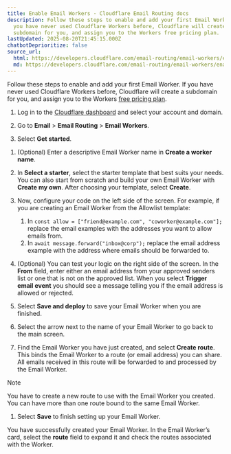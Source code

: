 ```yaml
---
title: Enable Email Workers · Cloudflare Email Routing docs
description: Follow these steps to enable and add your first Email Worker. If
  you have never used Cloudflare Workers before, Cloudflare will create a
  subdomain for you, and assign you to the Workers free pricing plan.
lastUpdated: 2025-08-20T21:45:15.000Z
chatbotDeprioritize: false
source_url:
  html: https://developers.cloudflare.com/email-routing/email-workers/enable-email-workers/
  md: https://developers.cloudflare.com/email-routing/email-workers/enable-email-workers/index.md
---
```


Follow these steps to enable and add your first Email Worker. If you have never used Cloudflare Workers before, Cloudflare will create a subdomain for you, and assign you to the Workers [free pricing plan](https://developers.cloudflare.com/workers/platform/pricing/).

1. Log in to the [Cloudflare dashboard](https://dash.cloudflare.com/) and select your account and domain.

2. Go to **Email** > **Email Routing** > **Email Workers**.

3. Select **Get started**.

1) (Optional) Enter a descriptive Email Worker name in **Create a worker name**.

2) In **Select a starter**, select the starter template that best suits your needs. You can also start from scratch and build your own Email Worker with **Create my own**. After choosing your template, select **Create**.

3) Now, configure your code on the left side of the screen. For example, if you are creating an Email Worker from the Allowlist template:

   1. In `const allow = ["friend@example.com", "coworker@example.com"];` replace the email examples with the addresses you want to allow emails from.
   2. In `await message.forward("inbox@corp");` replace the email address example with the address where emails should be forwarded to.

4) (Optional) You can test your logic on the right side of the screen. In the **From** field, enter either an email address from your approved senders list or one that is not on the approved list. When you select **Trigger email event** you should see a message telling you if the email address is allowed or rejected.

5) Select **Save and deploy** to save your Email Worker when you are finished.

6) Select the arrow next to the name of your Email Worker to go back to the main screen.

7) Find the Email Worker you have just created, and select **Create route**. This binds the Email Worker to a route (or email address) you can share. All emails received in this route will be forwarded to and processed by the Email Worker.

Note

You have to create a new route to use with the Email Worker you created. You can have more than one route bound to the same Email Worker.

1. Select **Save** to finish setting up your Email Worker.

You have successfully created your Email Worker. In the Email Worker’s card, select the **route** field to expand it and check the routes associated with the Worker.
